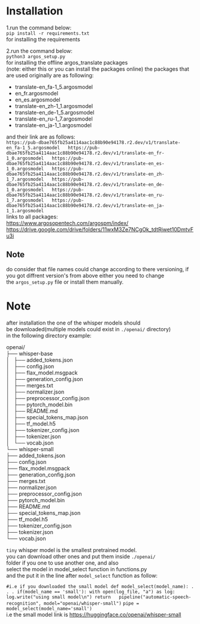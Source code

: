 # Installation
1.run the command below:  
`pip install -r requirements.txt`  
for installing the requirements  

2.run the command below:  
`python3 argos_setup.py`   
for installing the offline argos_translate packages  
(note: either this or you can install the packages online)
the packages that are used originally are as following:


  
- translate-en_fa-1_5.argosmodel  
- en_fr.argosmodel  
- en_es.argosmodel  
- translate-en_zh-1_1.argosmodel  
- translate-en_de-1_5.argosmodel  
- translate-en_ru-1_7.argosmodel  
- translate-en_ja-1_1.argosmodel
  
and their link are as follows:  
`
https://pub-dbae765fb25a4114aac1c88b90e94178.r2.dev/v1/translate-en_fa-1_5.argosmodel  
https://pub-dbae765fb25a4114aac1c88b90e94178.r2.dev/v1/translate-en_fr-1_0.argosmodel  
https://pub-dbae765fb25a4114aac1c88b90e94178.r2.dev/v1/translate-en_es-1_0.argosmodel  
https://pub-dbae765fb25a4114aac1c88b90e94178.r2.dev/v1/translate-en_zh-1_7.argosmodel  
https://pub-dbae765fb25a4114aac1c88b90e94178.r2.dev/v1/translate-en_de-1_0.argosmodel  
https://pub-dbae765fb25a4114aac1c88b90e94178.r2.dev/v1/translate-en_ru-1_7.argosmodel  
https://pub-dbae765fb25a4114aac1c88b90e94178.r2.dev/v1/translate-en_ja-1_1.argosmodel  
`  
links to all packages:  
https://www.argosopentech.com/argospm/index/
https://drive.google.com/drive/folders/11wxM3Ze7NCgOk_tdtRjwet10DmtvFu3i

## Note
do consider that file names could change according to there versioning, 
if you got diffrent version's from above either you need to change   
the `argos_setup.py` file or install them manually. 


# Note
after installation the one of the whisper models should  
be downloaded(multiple models could exist in `./openai/` directory)  
in the following directory example:  
  
openai/  
├── whisper-base  
│   ├── added_tokens.json  
│   ├── config.json  
│   ├── flax_model.msgpack  
│   ├── generation_config.json  
│   ├── merges.txt  
│   ├── normalizer.json  
│   ├── preprocessor_config.json  
│   ├── pytorch_model.bin  
│   ├── README.md  
│   ├── special_tokens_map.json  
│   ├── tf_model.h5  
│   ├── tokenizer_config.json  
│   ├── tokenizer.json  
│   └── vocab.json  
└── whisper-small  
    ├── added_tokens.json  
    ├── config.json  
    ├── flax_model.msgpack  
    ├── generation_config.json  
    ├── merges.txt  
    ├── normalizer.json  
    ├── preprocessor_config.json  
    ├── pytorch_model.bin  
    ├── README.md  
    ├── special_tokens_map.json  
    ├── tf_model.h5  
    ├── tokenizer_config.json  
    ├── tokenizer.json  
    └── vocab.json  
 
`tiny` whisper model is the smallest pretrained model.    
you can download other ones and put them inside `./openai/`  
folder if you one to use another one, and also   
select the model in model_select function in functions.py  
and the put it in the line after `model_select` function as follow:
      
`
	#i.e if you downloaded the small model
	def model_select(model_name):
		.
		.
		.
	 	if(model_name == 'small'):
        		with open(log_file, "a") as log:
            		log.write("using small model\n")
        		return   pipeline("automatic-speech-recognition", model="openai/whisper-small")
`
  	`pipe = model_select(model_name='small')`  
i.e the small model link is https://huggingface.co/openai/whisper-small

